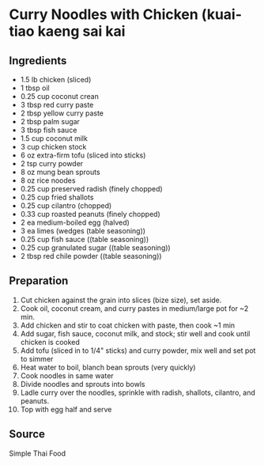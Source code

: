 # Curry Noodles with Chicken (kuai-tiao kaeng sai kai
## Ingredients
- 1.5 lb chicken (sliced)
- 1 tbsp oil
- 0.25 cup coconut crean
- 3 tbsp red curry paste
- 2 tbsp yellow curry paste
- 2 tbsp palm sugar
- 3 tbsp fish sauce
- 1.5 cup coconut milk
- 3 cup chicken stock
- 6 oz extra-firm tofu (sliced into sticks)
- 2 tsp curry powder
- 8 oz mung bean sprouts
- 8 oz rice noodes
- 0.25 cup preserved radish (finely chopped)
- 0.25 cup fried shallots
- 0.25 cup cilantro (chopped)
- 0.33 cup roasted peanuts (finely chopped)
- 2 ea medium-boiled egg (halved)
- 3 ea limes (wedges (table seasoning))
- 0.25 cup fish sauce ((table seasoning))
- 0.25 cup granulated sugar ((table seasoning))
- 2 tbsp red chile powder ((table seasoning))
## Preparation
1. Cut chicken against the grain into slices (bize size), set aside.
2. Cook oil, coconut cream, and curry pastes in medium/large pot for ~2 min.
3. Add chicken and stir to coat chicken with paste, then cook ~1 min
4. Add sugar, fish sauce, coconut milk, and stock; stir well and cook until chicken is cooked
5. Add tofu (sliced in to 1/4" sticks) and curry powder, mix well and set pot to simmer
6. Heat water to boil, blanch bean sprouts (very quickly)
7. Cook noodles in same water
8. Divide noodles and sprouts into bowls
9. Ladle curry over the noodles, sprinkle with radish, shallots, cilantro, and peanuts.
10. Top with egg half and serve
## Source
Simple Thai Food